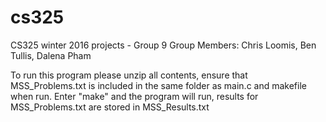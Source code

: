 # cs325
CS325 winter 2016 projects - Group 9
Group Members: 
Chris Loomis, Ben Tullis, Dalena Pham

To run this program please unzip all contents, ensure that MSS_Problems.txt is included in the same folder as main.c and makefile when run. Enter "make" and the program will run, results for MSS_Problems.txt  are stored in MSS_Results.txt 
